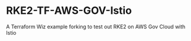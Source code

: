 # RKE2-TF-AWS-GOV-Istio
A Terraform Wiz example forking to test out RKE2 on AWS Gov Cloud with Istio
